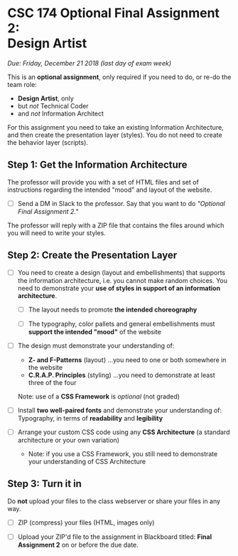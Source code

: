 # CSC 174  Optional Final Assignment 2: <br>Design Artist

*Due: Friday, December 21 2018 (last day of exam week)*

This is an **optional assignment**, only required if you need to do, or re-do the team role:

- **Design Artist**, only
- but *not* Technical Coder
- and *not* Information Architect

For this assignment you need to take an existing Information Architecture, and then create the presentation layer (styles).  You do not need to create the behavior layer (scripts).

## Step 1: Get the Information Architecture

The professor will provide you with a set of HTML files and set of instructions regarding the intended "mood" and layout of the website.

- [ ] Send a DM in Slack to the professor.  Say that you want to do *"Optional Final Assignment 2."*

The professor will reply with a ZIP file that contains the files around which you will need to write your styles.

## Step 2: Create the Presentation Layer

- [ ] You need to create a design (layout and embellishments) that supports the information architecture, i.e. you cannot make random choices.  You need to demonstrate your **use of styles in support of an information architecture**.

    - [ ] The layout needs to promote **the intended choreography**

    - [ ] The typography, color pallets and general embellishments must **support the intended "mood"** of the website

- [ ] The design must demonstrate your understanding of:

  - **Z- and F-Patterns** (layout) ...you need to one or both somewhere in the website
  - **C.R.A.P. Principles** (styling) ...you need to demonstrate at least three of the four

  Note: use of a **CSS Framework** is *optional* (not graded)

- [ ] Install **two well-paired fonts** and demonstrate your understanding of: Typography, in terms of **readability** and **legibility**

- [ ] Arrange your custom CSS code using any **CSS Architecture** (a standard architecture or your own variation)


  - Note: if you use a CSS Framework, you still need to demonstrate your understanding of CSS Architecture



## Step 3: Turn it in

Do **not** upload your files to the class webserver or share your files in any way.  

- [ ] ZIP (compress) your files (HTML, images only)

- [ ] Upload your ZIP'd file to the assignment in Blackboard titled: **Final Assignment 2** on or before the due date.